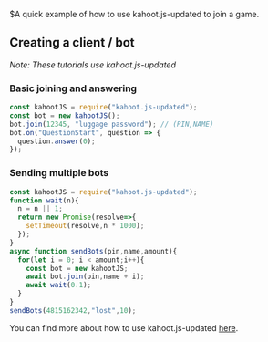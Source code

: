 $A quick example of how to use kahoot.js-updated to join a game.
## Creating a client / bot
*Note: These tutorials use kahoot.js-updated*
### Basic joining and answering
```js
const kahootJS = require("kahoot.js-updated");
const bot = new kahootJS();
bot.join(12345, "luggage password"); // (PIN,NAME)
bot.on("QuestionStart", question => {
  question.answer(0);
});
```
### Sending multiple bots
```js
const kahootJS = require("kahoot.js-updated");
function wait(n){
  n = n || 1;
  return new Promise(resolve=>{
    setTimeout(resolve,n * 1000);
  });
}
async function sendBots(pin,name,amount){
  for(let i = 0; i < amount;i++){
    const bot = new kahootJS;
    await bot.join(pin,name + i);
    await wait(0.1);
  }
}
sendBots(4815162342,"lost",10);
```

You can find more about how to use kahoot.js-updated [here](https://npmjs.com/package/kahoot.js-updated).
